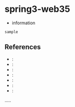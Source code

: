 spring3-web35
=============

- information
```
sample
```



References
----------
- []( ""):
- []( ""):
- []( ""):
- []( ""):
- []( ""):
- []( ""):
- []( ""):

.....



